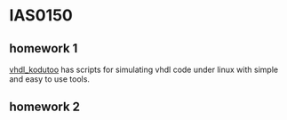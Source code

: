 # IAS0150

## homework 1

[vhdl_kodutoo](hw1/vhdl_kodutoo) has scripts for simulating vhdl code under linux
with simple and easy to use tools.

## homework 2
